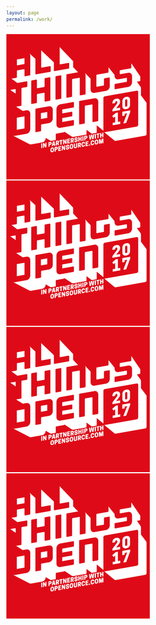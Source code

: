 ```yaml
---
layout: page
permalink: /work/
---
```


<div class="grid">
  <div class="grid__block grid__block--2">
    <a href="www.allthingsopen.org">
      <div class="square square--large">
        <img class="image--work" src="/images/placeholder-image.png" alt="placeholder" />
      </div>
    </a>    
  </div>
  <div class="grid__block grid__block--2">
    <a href="www.allthingsopen.org">
      <div class="square square--large">
        <img class="image--work" src="/images/placeholder-image.png" alt="placeholder" />
      </div>
    </a>    
  </div>
</div>
<div class="grid">
  <div class="grid__block grid__block--2">
    <a href="www.allthingsopen.org">
      <div class="square square--large">
        <img class="image--work" src="/images/placeholder-image.png" alt="placeholder" />
      </div>
    </a>    
  </div>
  <div class="grid__block grid__block--2">
    <a href="www.allthingsopen.org">
      <div class="square square--large">
        <img class="image--work" src="/images/placeholder-image.png" alt="placeholder" />
      </div>
    </a>    
  </div>
</div>
